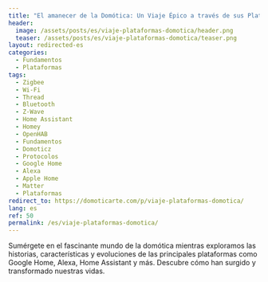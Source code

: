 ```yaml
---
title: "El amanecer de la Domótica: Un Viaje Épico a través de sus Plataformas"
header:
  image: /assets/posts/es/viaje-plataformas-domotica/header.png
  teaser: /assets/posts/es/viaje-plataformas-domotica/teaser.png
layout: redirected-es
categories:
  - Fundamentos
  - Plataformas
tags:
  - Zigbee
  - Wi-Fi
  - Thread
  - Bluetooth
  - Z-Wave
  - Home Assistant
  - Homey
  - OpenHAB
  - Fundamentos
  - Domoticz
  - Protocolos
  - Google Home
  - Alexa
  - Apple Home
  - Matter
  - Plataformas
redirect_to: https://domoticarte.com/p/viaje-plataformas-domotica/
lang: es
ref: 50
permalink: /es/viaje-plataformas-domotica/
---
```


Sumérgete en el fascinante mundo de la domótica mientras exploramos las historias, características y evoluciones de las principales plataformas como Google Home, Alexa, Home Assistant y más. Descubre cómo han surgido y transformado nuestras vidas.
